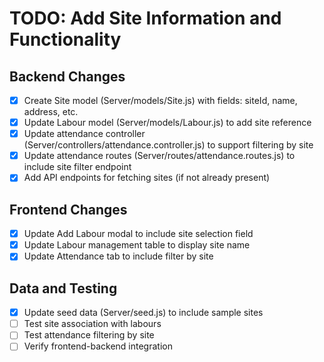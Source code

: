 # TODO: Add Site Information and Functionality

## Backend Changes
- [x] Create Site model (Server/models/Site.js) with fields: siteId, name, address, etc.
- [x] Update Labour model (Server/models/Labour.js) to add site reference
- [x] Update attendance controller (Server/controllers/attendance.controller.js) to support filtering by site
- [x] Update attendance routes (Server/routes/attendance.routes.js) to include site filter endpoint
- [x] Add API endpoints for fetching sites (if not already present)

## Frontend Changes
- [x] Update Add Labour modal to include site selection field
- [x] Update Labour management table to display site name
- [x] Update Attendance tab to include filter by site

## Data and Testing
- [x] Update seed data (Server/seed.js) to include sample sites
- [ ] Test site association with labours
- [ ] Test attendance filtering by site
- [ ] Verify frontend-backend integration
